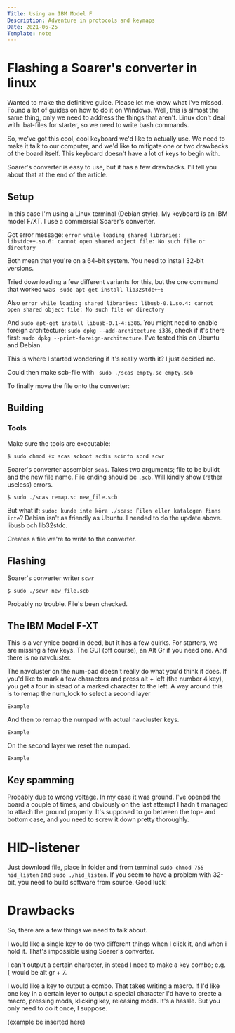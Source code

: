 ```yaml
---
Title: Using an IBM Model F
Description: Adventure in protocols and keymaps
Date: 2021-06-25
Template: note
---
```


# Flashing a Soarer's converter in linux

Wanted to make the definitive guide. Please let me know what I've missed. Found a lot of guides on how to do it on Windows. Well, this is almost the same
thing, only we need to address the things that aren't. Linux don't deal with .bat-files for starter, so we need to write bash commands.

So, we've got this cool, cool keyboard we'd like to actually use. We need to make it talk to our computer, and we'd like to mitigate one
or two drawbacks of the board itself. This keyboard doesn't have a lot of keys to begin with.

Soarer's converter is easy to use, but it has a few drawbacks. I'll tell you about that at the end of the article.

## Setup

In this case I'm using a Linux terminal (Debian style). My keyboard is an IBM model F/XT. I use a commersial Soarer's converter.

Got error message:
`error while loading shared libraries: libstdc++.so.6: cannot open shared object file: No such file or directory`

Both mean that you're on a 64-bit system. You need to install 32-bit versions.

Tried downloading a few different variants for this, but the one command that worked was ` sudo apt-get install lib32stdc++6`

Also `error while loading shared libraries: libusb-0.1.so.4: cannot open shared object file: No such file or directory`

And `sudo apt-get install libusb-0.1-4:i386`. You might need to enable foreign architecture: `sudo dpkg --add-architecture i386`, check if it's there first: `sudo dpkg --print-foreign-architecture`. I've tested this on Ubuntu and Debian.

This is where I started wondering if it's really worth it? I just decided no.

Could then make scb-file with ` sudo ./scas empty.sc empty.scb`

To finally move the file onto the converter:

## Building

### Tools

Make sure the tools are executable:

```
$ sudo chmod +x scas scboot scdis scinfo scrd scwr
```

Soarer's converter assembler `scas`.  Takes two arguments; file to be buildt and the new file name. File ending should be `.scb`. Will kindly show (rather useless) errors.

`$ sudo ./scas remap.sc new_file.scb`

But what if: `sudo: kunde inte köra ./scas: Filen eller katalogen finns inte`? Debian isn't as friendly as Ubuntu. I needed to do the update above. libusb och lib32stdc.

Creates a file we're to write to the converter.

## Flashing

Soarer's converter writer `scwr`

`$ sudo ./scwr new_file.scb`

Probably no trouble. File's been checked.


## The IBM Model F-XT

This is a ver ynice board in deed, but it has a few quirks. For starters, we are missing a few keys. The GUI (off course), an Alt Gr if you need one. And there is no navcluster.

The navcluster on the num-pad doesn't really do what you'd think it does. If you'd like to mark a few characters and press alt + left (the number 4 key), you get a four in stead of a marked character to the left. A way around this is to remap the num_lock to select a second layer

`Example`

And then to remap the numpad with actual navcluster keys.

`Example`

On the second layer we reset the numpad.

`Example`

## Key spamming

Probably due to wrong voltage. In my case it was ground. I've opened the board a couple of times, and obviously on the last attempt I hadn`t managed to attach the ground properly. It's supposed to go between the top- and bottom case, and you need to screw it down pretty thoroughly.

# HID-listener

Just download file, place in folder and from terminal `sudo chmod 755 hid_listen` and `sudo ./hid_listen`. If you seem to have a problem with 32-bit, you need to build software from source. Good luck!

# Drawbacks

So, there are a few things we need to talk about.

I would like a single key to do two different things when I click it, and when i hold it. That's impossible using Soarer's converter.

I can't output a certain character, in stead I need to make a key combo; e.g. { would be alt gr + 7.

I would like a key to output a combo. That takes writing a macro. If I'd like one key in a certain leyer to output a special character I'd have to create a macro, pressing mods, klicking key, releasing mods. It's a hassle. But you only need to do it once, I suppose.

(example be inserted here)
